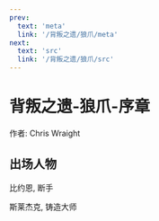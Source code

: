 ```yaml
---
prev:
  text: 'meta'
  link: '/背叛之遗/狼爪/meta'
next:
  text: 'src'
  link: '/背叛之遗/狼爪/src'
---
```


# 背叛之遗-狼爪-序章

作者: Chris Wraight

## 出场人物

比约恩, 断手

斯莱杰克, 铸造大师
